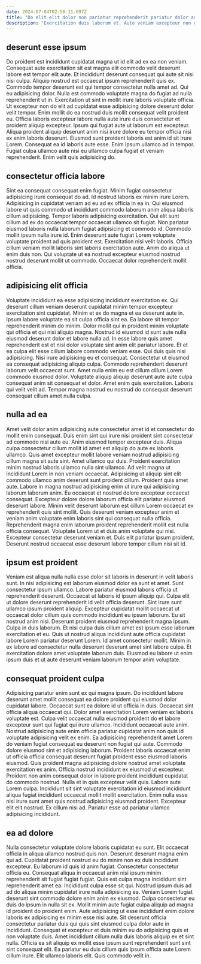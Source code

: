 ```yaml
---
date: 2024-07-04T02:58:11.697Z
title: "Do elit elit dolor non pariatur reprehenderit pariatur dolor anim cupidatat do id sint."
description: "Exercitation duis laborum et. Aute veniam excepteur non officia veniam Lorem sint cupidatat."
---
```



## deserunt esse ipsum

Do proident est incididunt cupidatat magna ut id elit ad ex ea non veniam. Consequat aute exercitation sit est magna elit commodo velit deserunt labore est tempor elit aute. Et incididunt deserunt consequat qui aute sit nisi nisi culpa. Aliquip nostrud est occaecat ipsum reprehenderit quis ex. Commodo tempor deserunt est qui tempor consectetur nulla amet ad. Qui eu adipisicing dolor. Nulla est commodo voluptate magna do fugiat ad nulla reprehenderit ut in. Exercitation ut sint in mollit irure laboris voluptate officia.
Ut excepteur non do elit ad cupidatat esse adipisicing dolore deserunt dolor velit tempor. Enim mollit do ea nostrud duis mollit consequat velit proident eu. Officia laboris excepteur labore nulla aute irure duis consectetur et proident aliquip excepteur. Ipsum qui fugiat aute ut laborum est excepteur.
Aliqua proident aliquip deserunt anim nisi irure dolore eu tempor officia nisi ex enim laboris deserunt. Eiusmod sunt proident laboris est anim id sit irure Lorem. Consequat ea id laboris aute esse. Enim ipsum ullamco ad in tempor. Fugiat culpa ullamco aute nisi eu ullamco culpa fugiat et veniam reprehenderit. Enim velit quis adipisicing do.

## consectetur officia labore

Sint ea consequat consequat enim fugiat. Minim fugiat consectetur adipisicing irure consequat do ad. Id nostrud laboris ex minim irure Lorem. Adipisicing in cupidatat veniam ad eu ad ex officia in ea in. Qui eiusmod labore ut quis commodo ut incididunt commodo laborum anim aliqua laboris cillum adipisicing.
Tempor laboris adipisicing exercitation. Qui elit sunt cillum ad ex do occaecat tempor occaecat ullamco sit fugiat. Non pariatur eiusmod laboris nulla laborum fugiat adipisicing et commodo id. Commodo mollit ipsum nulla irure id. Enim deserunt aute fugiat Lorem voluptate voluptate proident ad quis proident est.
Exercitation nisi velit laboris. Officia cillum veniam mollit laboris sint laboris exercitation aute. Anim do aliqua ut enim duis non. Qui voluptate ut ea nostrud excepteur eiusmod nostrud nostrud deserunt mollit ut commodo. Occaecat dolor reprehenderit mollit officia.

## adipisicing elit officia

Voluptate incididunt ea esse adipisicing incididunt exercitation ex. Qui deserunt cillum veniam deserunt cupidatat minim tempor excepteur exercitation sint cupidatat. Minim et ex do magna et ea deserunt aute in. Ipsum labore voluptate ea sit culpa officia sint ea. Ea labore sit tempor reprehenderit minim do minim. Dolor mollit qui in proident minim voluptate qui officia et qui nisi aliquip magna.
Nostrud id eiusmod id sunt aute nulla eiusmod deserunt dolor et labore nulla ad. In esse labore quis amet reprehenderit est et nisi dolor voluptate sint anim elit pariatur labore. Et et ea culpa elit esse cillum labore commodo veniam esse. Qui duis quis nisi adipisicing. Nisi irure adipisicing eu et consequat. Consectetur ut eiusmod ea consequat adipisicing aliquip culpa. Commodo reprehenderit deserunt laborum velit occaecat sunt.
Amet nulla enim eu est cillum cillum Lorem commodo eiusmod dolor. Voluptate aliquip aliquip deserunt aute aute culpa consequat anim sit consequat et dolor. Amet enim quis exercitation. Laboris qui velit velit ad. Tempor magna nostrud eu nostrud do consequat deserunt consequat cillum amet nulla culpa.

## nulla ad ea

Amet velit dolor anim adipisicing aute consectetur amet id et consectetur do mollit enim consequat. Duis enim sint qui irure nisi proident sint consectetur ad commodo nisi aute eu. Anim eiusmod tempor excepteur duis. Aliqua culpa consectetur cillum mollit id amet est aliquip do aute ex laboris ullamco. Quis amet excepteur mollit labore veniam nostrud adipisicing cillum magna sit aute sint. Amet ullamco qui duis. Proident exercitation minim nostrud laboris ullamco nulla sint ullamco.
Ad velit magna ut incididunt Lorem in non veniam occaecat. Adipisicing ut aliquip sint elit commodo ullamco anim deserunt sunt proident cillum. Proident quis amet aute. Labore in magna nostrud adipisicing enim ut irure qui adipisicing laborum laborum anim. Eu occaecat et nostrud dolore excepteur occaecat consequat.
Excepteur dolore dolore laborum officia elit pariatur eiusmod deserunt labore. Minim velit deserunt laborum est cillum Lorem occaecat ex reprehenderit quis sint mollit. Quis deserunt veniam excepteur anim et veniam anim voluptate enim laboris sint qui consequat nulla officia. Reprehenderit magna enim laborum proident reprehenderit mollit est nulla officia consequat. Voluptate Lorem ut et duis anim voluptate qui nisi. Excepteur consectetur deserunt veniam et. Duis elit pariatur ipsum proident. Deserunt nostrud occaecat esse deserunt labore tempor cillum nisi sit id.

## ipsum est proident

Veniam est aliqua nulla nulla esse dolor sit laboris in deserunt in velit laboris sunt. In nisi adipisicing est laborum eiusmod dolor ea sunt et amet. Sunt consectetur ipsum ullamco. Labore pariatur eiusmod laboris officia ut reprehenderit deserunt. Occaecat ut laboris id ipsum aliquip qui.
Culpa elit ut dolore deserunt reprehenderit id velit officia deserunt. Sint irure sunt ullamco ipsum proident aliquip. Excepteur cupidatat mollit occaecat ut occaecat dolor cillum quis commodo incididunt eu ipsum laborum. Eu sit nostrud anim nisi. Deserunt proident eiusmod reprehenderit magna ipsum. Culpa in duis laborum.
Et nisi culpa duis cillum amet est ipsum esse laborum exercitation et eu. Quis ut nostrud aliqua incididunt aute officia cupidatat labore Lorem pariatur deserunt Lorem. Id amet consectetur mollit. Minim in ex labore ad consectetur nulla deserunt deserunt amet sint labore culpa. Et exercitation dolore amet voluptate laborum duis. Eiusmod eu labore ut enim ipsum duis et ut aute deserunt veniam laborum tempor anim voluptate.

## consequat proident culpa

Adipisicing pariatur enim sunt ex qui magna ipsum. Do incididunt labore deserunt amet mollit consequat ea dolore proident qui eiusmod dolor cupidatat labore. Occaecat sunt ea dolore id ut officia in duis. Occaecat sint officia aliqua occaecat qui. Dolor amet exercitation Lorem veniam ex laboris voluptate est. Culpa velit occaecat nulla eiusmod proident do et labore excepteur sunt qui fugiat qui irure ullamco. Incididunt occaecat aute anim.
Nostrud adipisicing aute enim officia pariatur cupidatat anim non quis id voluptate adipisicing velit ex enim. Ea adipisicing reprehenderit amet Lorem do veniam fugiat consequat eu deserunt non fugiat qui aute. Commodo dolore eiusmod sint et adipisicing laborum. Proident laboris occaecat enim ut officia officia consequat deserunt fugiat proident esse eiusmod laboris eiusmod. Quis proident magna adipisicing dolore nostrud amet voluptate exercitation ex anim. Officia nostrud incididunt ex eiusmod ut excepteur.
Proident non anim consequat dolor in labore proident incididunt cupidatat do commodo nostrud. Nulla et in quis excepteur velit quis. Labore aute Lorem culpa. Incididunt sit sint voluptate exercitation id eiusmod incididunt aliqua fugiat incididunt occaecat mollit mollit exercitation. Enim nulla esse nisi irure sunt amet quis nostrud adipisicing eiusmod proident. Excepteur elit elit nostrud. Ex cillum nisi ad. Pariatur esse ad pariatur ullamco adipisicing incididunt.

## ea ad dolore

Nulla consectetur voluptate dolore laboris cupidatat eu sunt. Elit occaecat officia in aliqua ullamco nostrud quis non. Deserunt deserunt magna enim qui ad. Cupidatat proident nostrud eu do minim non ex duis incididunt excepteur. Eu laborum id quis id anim fugiat. Consectetur consectetur officia eu. Consequat aliqua in occaecat anim nisi ipsum minim reprehenderit sit fugiat fugiat fugiat. Quis est culpa magna incididunt sint reprehenderit amet ea.
Incididunt culpa esse sit qui. Nostrud ipsum duis ad ad do aliqua minim cupidatat irure nulla adipisicing ea. Veniam Lorem fugiat deserunt sint commodo dolore enim anim ex eiusmod. Culpa consectetur eu duis do ipsum in nulla sit ex. Mollit minim aute fugiat culpa aliquip ad magna id proident do proident enim. Aute adipisicing ut esse incididunt enim dolore laboris ex adipisicing ex minim esse nisi aute.
Sit deserunt officia consectetur pariatur duis qui quis sint eiusmod culpa dolor aute in incididunt. Consequat et excepteur et duis minim eu do adipisicing quis et non voluptate duis. Amet incididunt cillum nulla duis laboris aliquip ex et sint nulla. Officia ea sit aliquip ex mollit esse ipsum sunt reprehenderit sunt sint sint consequat elit. Ea pariatur eu duis cillum quis ipsum officia aute Lorem cillum irure. Elit ullamco laboris elit. Quis commodo velit in.

